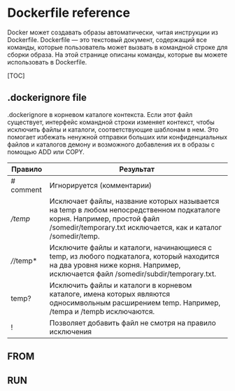 # Dockerfile reference

Docker может создавать образы автоматически, читая инструкции из Dockerfile. Dockerfile — это текстовый документ, содержащий все команды, которые пользователь может вызвать в командной строке для сборки образа. На этой странице описаны команды, которые вы можете использовать в Dockerfile.

[TOC]

## .dockerignore file

.dockerignore в корневом каталоге контекста. Если этот файл существует, интерфейс командной строки изменяет контекст, чтобы исключить файлы и каталоги, соответствующие шаблонам в нем. Это помогает избежать ненужной отправки больших или конфиденциальных файлов и каталогов демону и возможного добавления их в образы с помощью ADD или COPY.

| Правило | Результат |
|----|----|
| # comment | Игнорируется (комментарии) |
| */temp* | Исключает файлы, название которых называется на temp в любом непосредственном подкаталоге корня. Например, простой файл /somedir/temporary.txt исключается, как и каталог /somedir/temp. |
| */*/temp* | Исключите файлы и каталоги, начинающиеся с temp, из любого подкаталога, который находится на два уровня ниже корня. Например, исключается файл /somedir/subdir/temporary.txt. |
| temp? | Исключить файлы и каталоги в корневом каталоге, имена которых являются односимвольным расширением temp. Например, /tempa и /tempb исключаются. |
| ! | Позволяет добавить файл не смотря на правило исключения |

## FROM

## RUN



